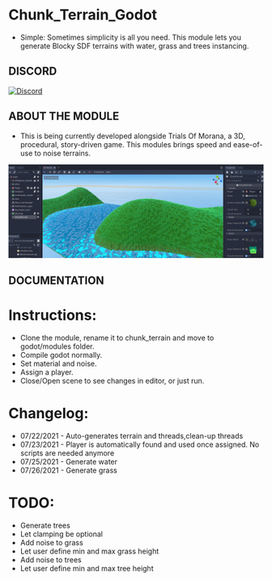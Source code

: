# Chunk_Terrain_Godot

- Simple:
Sometimes simplicity is all you need. This module lets you generate Blocky SDF terrains with water, grass and trees instancing. 

## DISCORD

[![Discord](https://img.shields.io/discord/798876142458109952?logo=Discord "Discord")](https://discord.gg/Xfv3xrxT)

## ABOUT THE MODULE

- This is being currently developed alongside Trials Of Morana, a 3D, procedural, story-driven game. This modules brings speed and ease-of-use to noise terrains.


![Blocky screenshot](doc/blocky.png)


## DOCUMENTATION

# Instructions:

- Clone the module, rename it to chunk_terrain and move to godot/modules folder.
- Compile godot normally.
- Set material and noise.
- Assign a player.
- Close/Open scene to see changes in editor, or just run.

# Changelog:

- 07/22/2021 - Auto-generates terrain and threads,clean-up threads
- 07/23/2021 - Player is automatically found and used once assigned. No scripts are needed anymore
- 07/25/2021 - Generate water
- 07/26/2021 - Generate grass

# TODO:

- Generate trees
- Let clamping be optional
- Add noise to grass
- Let user define min and max grass height
- Add noise to trees
- Let user define min and max tree height

